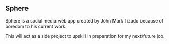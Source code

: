 ## Sphere

Sphere is a social media web app created by John Mark Tizado because of boredom to his current work.

This will act as a side project to upskill in preparation for my next/future job.
